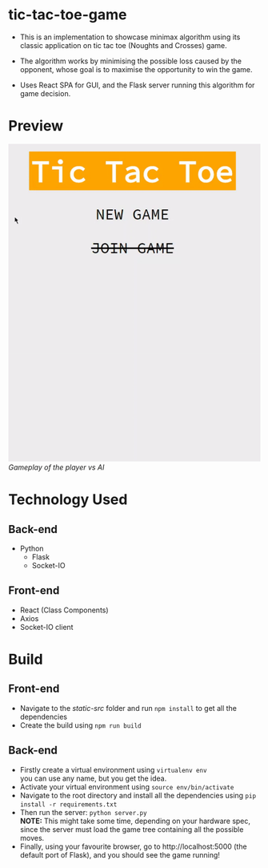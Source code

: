 # tic-tac-toe-game
* This is an implementation to showcase minimax algorithm using its classic application on tic tac toe (Noughts and Crosses) game. 

* The algorithm works by minimising the possible loss caused by the opponent, whose goal is to maximise the opportunity to win the game.

* Uses React SPA for GUI, and the Flask server running this algorithm for game decision. 

# Preview
![Preview](preview-content/preview.gif "Preview: Tic Tac Toe Game Play")
<br />
*Gameplay of the player vs AI*

# Technology Used
## Back-end
* Python
    * Flask
    * Socket-IO

## Front-end
* React (Class Components)
* Axios
* Socket-IO client

# Build
## Front-end
* Navigate to the *static-src* folder and run `npm install` to get all the dependencies
* Create the build using `npm run build`


## Back-end
* Firstly create a virtual environment using
`virtualenv env`<br />
you can use any name, but you get the idea.<br />
* Activate your virtual environment using
`source env/bin/activate`
* Navigate to the root directory and install all the dependencies using
`pip install -r requirements.txt`
* Then run the server: `python server.py` <br />
**NOTE:** This might take some time, depending on your hardware spec, since the server must load the game tree containing all the possible moves.
* Finally, using your favourite browser, go to http://localhost:5000 (the default port of Flask), and you should see the game running!
